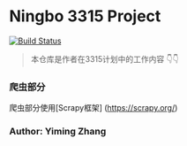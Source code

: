 # Ningbo 3315 Project

[![Build Status][travis-image]][travis-url]


> 本仓库是作者在3315计划中的工作内容 👇👇

### 爬虫部分

爬虫部分使用[Scrapy框架] (https://scrapy.org/) 




### Author: Yiming Zhang

<!-- Markdown link & img dfn's -->
[travis-image]: https://img.shields.io/travis/dbader/node-datadog-metrics/master.svg?style=flat-square
[travis-url]: https://travis-ci.org/dbader/node-datadog-metrics

